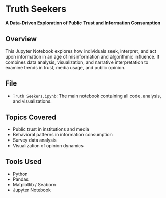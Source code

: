 # Truth Seekers

**A Data-Driven Exploration of Public Trust and Information Consumption**

## Overview

This Jupyter Notebook explores how individuals seek, interpret, and act upon information in an age of misinformation and algorithmic influence. It combines data analysis, visualization, and narrative interpretation to examine trends in trust, media usage, and public opinion.

## File

- `Truth Seekers.ipynb`: The main notebook containing all code, analysis, and visualizations.

## Topics Covered

- Public trust in institutions and media
- Behavioral patterns in information consumption
- Survey data analysis
- Visualization of opinion dynamics

## Tools Used

- Python
- Pandas
- Matplotlib / Seaborn
- Jupyter Notebook
